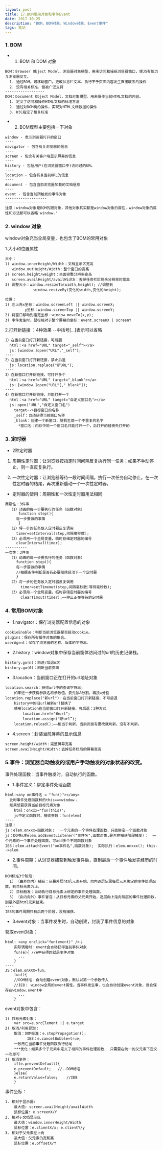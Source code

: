 ```yaml
---
layout: post
title: 17.BOM常用对象和事件Event
date: 2017-10-25
description: "BOM，BOM对象，Window对象，Event事件"
tags: 笔记   
---
```


### 1. BOM

- 1. BOM 和 DOM 对象

```
BOM：Browser Object Model，浏览器对象模型，用来访问和操纵浏览器窗口，使JS有能力与浏览器交互。
  1. 通过BOM，可移动窗口，更改状态栏文本、执行不予页面内容发生直接联系的操作
  2. 没有相关标准，但被广泛支持
------------------
DOM：Document Object Model，文档对象模型，用来操作当前HTML文档的内容。
  1. 定义了访问和操作HTML文档的标准方法
  2. 通过对DOM树的操作，实现对HTML文档数据的操作
  3. W3C指定了相关标准
```

- 2. BOM模型主要包括一下对象
```
window - 表示浏览器打开的窗口
----
navigator - 包含有关浏览器的信息
----
screen - 包含有关客户端显示屏幕的信息
----
history - 包括用户(在浏览器窗口中)访问过的URL
----
location - 包含有关当前URL的信息
----
document - 包含当前浏览器加载的文档信息
----
event - 包含当前所触发的事件对象
-------------------
-------------------
注意：window对象是BOM的跟对象，其他对象其实都是window对象的属性，window对象的属性和方法都可以省略'window.'
```

### 2. window 对象

window对象充当全局变量，也包含了BOM的常用对象

1.大小和位置属性
```
大小：
1) window.innerHeight/Width：文档显示区宽高
   window.outHeight/Width：整个窗口的宽高
2) screen.height/weight：桌面完整分辨率宽高
   screen.availHeight/availWidth：去掉任务栏后剩余分辨率的宽高
3) 调整大小：window.resizeTo(width,height); //调整到
             window.resizeBy(变化的width,变化的height);
```
```
位置：
1) 左上角x坐标：window.screenLeft || window.screenX;
         y坐标：window.screenTop || window.screenY;
2) 将窗口移动到指定坐标：window.moveTo(x,y);
3) 事件发生时，鼠标相对于整个屏幕的坐标：event.screenX | screenY
```

2.打开新链接 ：4种效果 --中括号[...]表示可以省略
```
1）在当前窗口打开新链接，可后腿
  html：<a href="URL" target="_self"></a>
  js：[window.]open("URL","_self");
----
2）在当前窗口打开新链接，禁止后退
  js：location.replace("新URL");
----
3）在新窗口打开新链接，可打开多个
  html：<a href="URL" target="_blank"></a>
  js：[window.]open("URL"[,"_blank"]);
----
4）在新窗口打开新链接，只能打开一个
  html：<a href="URL" taeget="自定义窗口名"></a>
  js：open("URL","自定义窗口名")
    target-->目标窗口的名称
    _self：自动获得当前窗口名称
    _blank：创建一个新窗口，随机生成一个不重复的名字
      *窗口名：内存中同一个窗口名只能打开一个，后打开的替换先打开的
```

### 3. 定时器

- 2种定时器

1) 周期性定时器：让浏览器按指定时间间隔反复执行同一任务；如果不手动停止，则一直反复执行。

2) 一次性定时器：让浏览器等待一段时间间隔，执行一次任务自动停止。在一次性定时器的结尾，再次重新启动一个一次性定时器。

- 定时器的使用：周期性和一次性定时器用法相同
```
周期性：3件事
  （1）动画的每一步要执行的任务（函数对象）
      function step(){
	 每一步要做的事情
      }
  （2）将一步的任务放入定时器反复调用
	 timer=setInterval(step,间隔毫秒数);
  （3）必须用一个全局变量，临时存储定时器的编号
	 clearInterval(timer);
----------
一次性：3件事
  （1）动画的每一步要执行的任务（函数对象）
     function step(){
	 每一步要做的事情
	 //根据条件判断是否有必要继续启动下一个定时器
     }
  （2）将一步的任务放入定时器反复调用
       timer=setTimeout(step,间隔毫秒数|等待毫秒数);
  （3）必须用一个全局变量，临时存储定时器的编号
       clearTimout(timer);——停止正在等待的定时器
```

### 4. 常用BOM对象
- 1.navigator：保存浏览器配置信息的对象
```
cookieEnable：判断当前浏览器是否启动cookie。
plugins：保存所有插件对象的集合。
userAgent：保存了浏览器的名称、版本的字符串。
```

- 2.history：window对象中保存当前窗体访问过的url的历史记录栈。
```
history.go(n)：前进/后退n次	
history.go(0)：刷新当前页面
```

- 3.location：当前窗口正在打开的url地址对象
```
location.search：获得url中的查询字符串;  
    如果进一步获得参数名和参数值，要先按&分割，再按=分割
location.replace("新url")：在当前窗口打开新链接，不可后退
    history中的旧url被新url替换了
    使用location在当前窗口打开新链接，可后退：2种方式
        location.href="新url";
        location.assign("新url”);
	location.reload();——相当于刷新，当前页面有更改就刷新。没有不刷新。
```

- 4.screen：封装当前屏幕的显示信息
```
screen.height/width：完整屏幕宽高
screen.availHeight/Width：去掉任务栏后的屏幕宽高
```

### 5.事件：浏览器自动触发的或用户手动触发的对象状态的改变。

事件处理函数：当事件触发时，自动执行的函数。

- 1.事件定义：绑定事件处理函数
```
html:<any on事件名 = "fun()"></any>
  此时事件处理函数种的this==>window；
  如果想要获得当前目标元素对象
    html：onxxx="fun(this)";
    js中定义函数时，接收参数：fun(elem)
----
注意：
js：elem.onxxx=函数对象；  一个元素的一个事件处理函数，只能绑定一个函数对象
js：DOM标准elem.addEventListener("事件名",函数对象,是否在捕获阶段触发)；  一个元素的一个事件处理函数，可add多个不同函数对象
IE8：elem.attachEvent("on事件名",函数对象);  实际执行：elem.onxxx();	this-->elem
```

- 2.事件周期：从浏览器捕获到触发事件后，直到最后一个事件触发完经历的时间。
```
DOM标准3个阶段：
  1) （由外向内）捕获：从最外层html元素开始，向内逐层记录每层元素绑定的事件处理函数，到目标元素为止。
  2) 目标触发：自动执行目标元素上绑定的事件处理函数。
  3) （由内向外）事件冒泡：从目标元素的父元素开始，逐层向上指向每层的事件处理函数，到最外层html元素结束。
----
IE8的事件周期只有后两个阶段，没有捕获。
```

- 3.event对象：当事件发生时，自动创建，封装了事件信息的对象

获取event对象：
```
html: <any onclick="fun(event)" />；
    实际调用时：event会自动获得当前事件对象
    fun(e){	//e中获得的就是事件对象
      ...
    }
----
JS：elem.onXXX=fun;
    fun(){
	//DOM标准：自动创建event对象，默认以第一个参数传入
	//IE8： window全局的event属性，当事件发生事，也会自动创建event对象，但会保存在window.event中
      ...
    }
```

event对象中包含：
```
1) 目标元素对象：
    var src=e.srcElement || e.target
2) 取消/利用冒泡：
    取消：DOM标准：e.stopPropagation();
          IE8：e.cancelBubble=true;
    一般用在当前事件处理函数执行结尾
    ***优化：如果多个子元素中定义了相同的事件处理函数， 只需要在统一的父元素下定义一次即可
3) 取消事件：
    if(e.preventDefault){
	e.preventDefault;	//--DOM标准
    }else{
	e.returnValue=false;	//IE8
    }
```

事件坐标：
```
1. 相对于显示器: 
    最大值: screen.availHeight/availWidth 
    鼠标位置: e.screenX/Y
2. 相对于文档显示区
    最大值：window.innerHeight/Width
    鼠标位置：e.clientX/x; e.clientY/y
3. 相对于父元素左上角
    最大值：父元素的宽和高
    鼠标位置：e.offsetX/Y
```